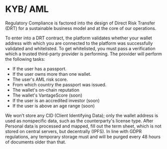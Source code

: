 # KYB/ AML

Regulatory Compliance is factored into the design of Direct Risk Transfer (DRT) for a sustainable business model and at the core of our operations.

To enter into a DRT contract, the platform validates whether your wallet address with which you are connected to the platform was successfully validated and whitelisted. To get whitelisted, you must pass a verification which a trusted third-party provider is performing. The provider will perform the following tasks:

* If the user has a passport.&#x20;
* If the user owns more than one wallet.&#x20;
* The user's AML risk score.
* From which country the passport was issued.
* The wallet's on-chain reputation
* The wallet's VantageScore (soon)
* If the user is an accredited investor (soon)
* If the user is above an age range (soon)

We won’t store any CID (Client Identifying Data); only the wallet address is used as nonspecific data, such as the counterparty's license type. After Personal data is processed and mapped, fill out the term sheet, which is not stored on central servers, but decentrally (IPFS). In line with GDPR regulations, any temporary storage must and will be purged every 48 hours of documents older than that.



